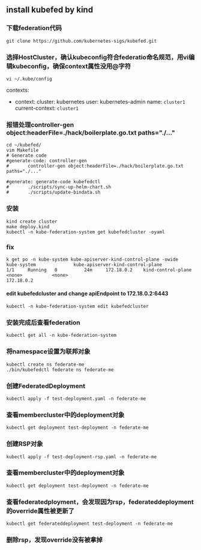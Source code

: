 ## install kubefed by kind
### 下载federation代码
```
git clone https://github.com/kubernetes-sigs/kubefed.git
```
### 选择HostCluster，确认kubeconfig符合federatio命名规范，用vi编辑kubeconfig，确保context属性没用@字符
```
vi ~/.kube/config 
```

contexts:
- context:
    cluster: kubernetes
    user: kubernetes-admin
  name: `cluster1`
current-context: `cluster1`

### 报错处理controller-gen object:headerFile=./hack/boilerplate.go.txt paths="./..."
```
cd ~/kubefed/
vim Makefile
# Generate code
#generate-code: controller-gen
#       controller-gen object:headerFile=./hack/boilerplate.go.txt paths="./..."

#generate: generate-code kubefedctl
#       ./scripts/sync-up-helm-chart.sh
#       ./scripts/update-bindata.sh
```

### 安装
```
kind create cluster
make deploy.kind
kubectl -n kube-federation-system get kubefedcluster -oyaml
```
### fix
```
k get po -n kube-system kube-apiserver-kind-control-plane -owide
kube-system              kube-apiserver-kind-control-plane             1/1     Running   0          24m     172.18.0.2    kind-control-plane   <none>           <none>
172.18.0.2
```
#### edit kubefedcluster and change apiEndpoint to 172.18.0.2:6443
```
kubectl -n kube-federation-system edit kubefedcluster
```
### 安装完成后查看federation
```
kubectl get all -n kube-federation-system
```
### 将namespace设置为联邦对象
```
kubectl create ns federate-me
./bin/kubefedctl federate ns federate-me

```
### 创建FederatedDeployment
```
kubectl apply -f test-deployment.yaml -n federate-me
```
### 查看membercluster中的deployment对象
```
kubectl get deployment test-deployment -n federate-me
```
### 创建RSP对象
```
kubectl apply -f test-deployment-rsp.yaml -n federate-me
```
### 查看membercluster中的deployment对象
```
kubectl get deployment test-deployment -n federate-me
```
### 查看federatedployment，会发现因为rsp，federateddeployment的override属性被更新了
```
kubectl get federateddeployment test-deployment -n federate-me
```
### 删除rsp，发现override没有被拿掉
